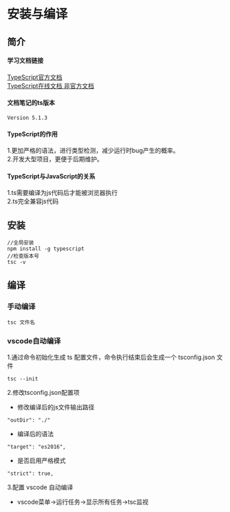 # 安装与编译
## 简介
#### 学习文档链接
[TypeScript官方文档](https://www.tslang.cn/docs/release-notes/typescript-3.1.html)<br />
[TypeScript在线文档 非官方文档](http://ts.xcatliu.com/)
#### 文档笔记的ts版本
`Version 5.1.3`
#### TypeScript的作用
1.更加严格的语法，进行类型检测，减少运行时bug产生的概率。<br />
2.开发大型项目，更便于后期维护。
#### TypeScript与JavaScript的关系
1.ts需要编译为js代码后才能被浏览器执行<br />
2.ts完全兼容js代码

## 安装
```
//全局安装
npm install -g typescript
//检查版本号
tsc -v
```

## 编译
### 手动编译
```
tsc 文件名
```

### vscode自动编译
1.通过命令初始化生成 ts 配置文件，命令执行结束后会生成一个 tsconfig.json 文件<br />
```
tsc --init
```
2.修改tsconfig.json配置项
* 修改编译后的js文件输出路径
```
"outDir": "./"
```
* 编译后的语法
```
"target": "es2016",
```
* 是否启用严格模式
```
"strict": true,  
```
3.配置 vscode 自动编译<br />
* vscode菜单→运行任务→显示所有任务→tsc监视
